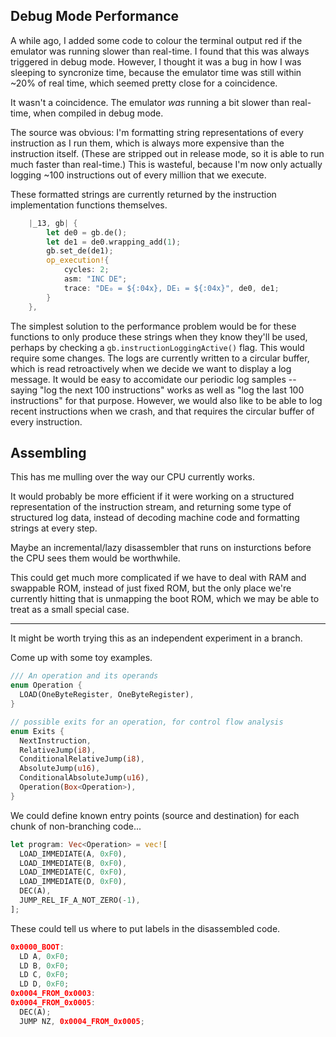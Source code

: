 ## Debug Mode Performance

A while ago, I added some code to colour the terminal output red if the emulator was running slower than real-time. I found that this was always triggered in debug mode. However, I thought it was a bug in how I was sleeping to syncronize time, because the emulator time was still within ~20% of real time, which seemed pretty close for a coincidence.

It wasn't a coincidence. The emulator *was* running a bit slower than real-time, when compiled in debug mode.

The source was obvious: I'm formatting string representations of every instruction as I run them, which is always more expensive than the instruction itself. (These are stripped out in release mode, so it is able to run much faster than real-time.) This is wasteful, because I'm now only actually logging ~100 instructions out of every million that we execute.

These formatted strings are currently returned by the instruction implementation functions themselves.

```rust
    |_13, gb| {
        let de0 = gb.de();
        let de1 = de0.wrapping_add(1);
        gb.set_de(de1);
        op_execution!{
            cycles: 2;
            asm: "INC DE";
            trace: "DE₀ = ${:04x}, DE₁ = ${:04x}", de0, de1;
        }
    },
```

The simplest solution to the performance problem would be for these functions to only produce these strings when they know they'll be used, perhaps by checking a `gb.instructionLoggingActive()` flag. This would require some changes. The logs are currently written to a circular buffer, which is read retroactively when we decide we want to display a log message. It would be easy to accomidate our periodic log samples -- saying "log the next 100 instructions" works as well as "log the last 100 instructions" for that purpose. However, we would also like to be able to log recent instructions when we crash, and that requires the circular buffer of every instruction.

## Assembling

This has me mulling over the way our CPU currently works.

It would probably be more efficient if it were working on a structured representation of the instruction stream, and returning some type of structured log data, instead of decoding machine code and formatting strings at every step.

Maybe an incremental/lazy disassembler that runs on insturctions before the CPU sees them would be worthwhile.

This could get much more complicated if we have to deal with RAM and swappable ROM, instead of just fixed ROM, but the only place we're currently hitting that is unmapping the boot ROM, which we may be able to treat as a small special case.

---

It might be worth trying this as an independent experiment in a branch.

Come up with some toy examples.

```rust
/// An operation and its operands
enum Operation {
  LOAD(OneByteRegister, OneByteRegister),
}

// possible exits for an operation, for control flow analysis
enum Exits {
  NextInstruction,
  RelativeJump(i8),
  ConditionalRelativeJump(i8),
  AbsoluteJump(u16),
  ConditionalAbsoluteJump(u16),
  Operation(Box<Operation>),
}
```

We could define known entry points (source and destination) for each chunk of non-branching code...

```rust
let program: Vec<Operation> = vec![
  LOAD_IMMEDIATE(A, 0xF0),
  LOAD_IMMEDIATE(B, 0xF0),
  LOAD_IMMEDIATE(C, 0xF0),
  LOAD_IMMEDIATE(D, 0xF0),
  DEC(A),
  JUMP_REL_IF_A_NOT_ZERO(-1),
];
```

These could tell us where to put labels in the disassembled code.

```rust
0x0000_BOOT:
  LD A, 0xF0;
  LD B, 0xF0;
  LD C, 0xF0;
  LD D, 0xF0;
0x0004_FROM_0x0003:
0x0004_FROM_0x0005:
  DEC(A);
  JUMP NZ, 0x0004_FROM_0x0005;
```

